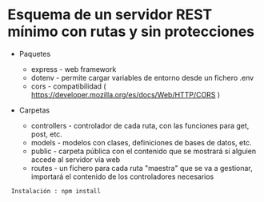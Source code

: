 # Esquema de un servidor REST mínimo con rutas y sin protecciones

- Paquetes
    * express - web framework
    * dotenv - permite cargar variables de entorno desde un fichero .env
    * cors - compatibilidad ( https://developer.mozilla.org/es/docs/Web/HTTP/CORS )

- Carpetas
    * controllers - controlador de cada ruta, con las funciones para get, post, etc.
    * models - modelos con clases, definiciones de bases de datos, etc.
    * public - carpeta pública con el contenido que se mostrará si alguien accede al servidor vía web
    * routes - un fichero para cada ruta "maestra" que se va a gestionar, importará el contenido de los controladores necesarios
    

<code> Instalación : npm install